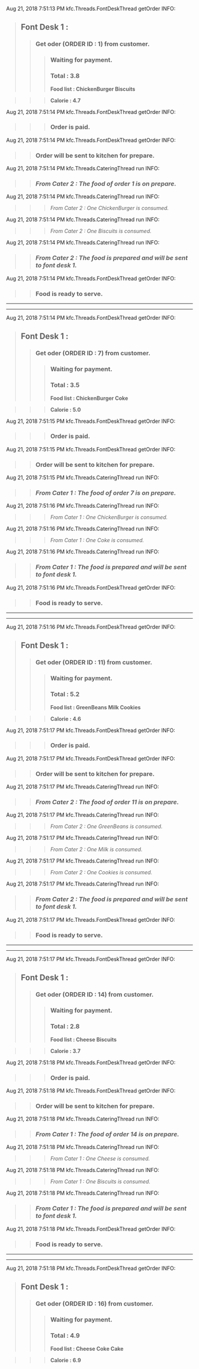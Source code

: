 Aug 21, 2018 7:51:13 PM kfc.Threads.FontDeskThread getOrder
INFO: 
> ## Font Desk 1 :
>> ### Get oder (ORDER ID : 1) from customer. 
>>> ### Waiting for payment. 
>>> ### **Total : 3.8**
>>> **Food list : ChickenBurger Biscuits**

>>> **Calorie : 4.7**

Aug 21, 2018 7:51:14 PM kfc.Threads.FontDeskThread getOrder
INFO: 
>>> ### Order is paid. 

Aug 21, 2018 7:51:14 PM kfc.Threads.FontDeskThread getOrder
INFO: 
>> ### Order will be sent to kitchen for prepare.

Aug 21, 2018 7:51:14 PM kfc.Threads.CateringThread run
INFO: 
>> ### *From Cater 2 : The food of order 1 is on prepare.*

Aug 21, 2018 7:51:14 PM kfc.Threads.CateringThread run
INFO: 
>>> *From Cater 2 : One ChickenBurger is consumed.*

Aug 21, 2018 7:51:14 PM kfc.Threads.CateringThread run
INFO: 
>>> *From Cater 2 : One Biscuits is consumed.*

Aug 21, 2018 7:51:14 PM kfc.Threads.CateringThread run
INFO: 
>> ### *From Cater 2 : The food is prepared and will be sent to font desk 1.*

Aug 21, 2018 7:51:14 PM kfc.Threads.FontDeskThread getOrder
INFO: 
>> ### Food is ready to serve. 
 
***
***

Aug 21, 2018 7:51:14 PM kfc.Threads.FontDeskThread getOrder
INFO: 
> ## Font Desk 1 :
>> ### Get oder (ORDER ID : 7) from customer. 
>>> ### Waiting for payment. 
>>> ### **Total : 3.5**
>>> **Food list : ChickenBurger Coke**

>>> **Calorie : 5.0**

Aug 21, 2018 7:51:15 PM kfc.Threads.FontDeskThread getOrder
INFO: 
>>> ### Order is paid. 

Aug 21, 2018 7:51:15 PM kfc.Threads.FontDeskThread getOrder
INFO: 
>> ### Order will be sent to kitchen for prepare.

Aug 21, 2018 7:51:15 PM kfc.Threads.CateringThread run
INFO: 
>> ### *From Cater 1 : The food of order 7 is on prepare.*

Aug 21, 2018 7:51:16 PM kfc.Threads.CateringThread run
INFO: 
>>> *From Cater 1 : One ChickenBurger is consumed.*

Aug 21, 2018 7:51:16 PM kfc.Threads.CateringThread run
INFO: 
>>> *From Cater 1 : One Coke is consumed.*

Aug 21, 2018 7:51:16 PM kfc.Threads.CateringThread run
INFO: 
>> ### *From Cater 1 : The food is prepared and will be sent to font desk 1.*

Aug 21, 2018 7:51:16 PM kfc.Threads.FontDeskThread getOrder
INFO: 
>> ### Food is ready to serve. 
 
***
***

Aug 21, 2018 7:51:16 PM kfc.Threads.FontDeskThread getOrder
INFO: 
> ## Font Desk 1 :
>> ### Get oder (ORDER ID : 11) from customer. 
>>> ### Waiting for payment. 
>>> ### **Total : 5.2**
>>> **Food list : GreenBeans Milk Cookies**

>>> **Calorie : 4.6**

Aug 21, 2018 7:51:17 PM kfc.Threads.FontDeskThread getOrder
INFO: 
>>> ### Order is paid. 

Aug 21, 2018 7:51:17 PM kfc.Threads.FontDeskThread getOrder
INFO: 
>> ### Order will be sent to kitchen for prepare.

Aug 21, 2018 7:51:17 PM kfc.Threads.CateringThread run
INFO: 
>> ### *From Cater 2 : The food of order 11 is on prepare.*

Aug 21, 2018 7:51:17 PM kfc.Threads.CateringThread run
INFO: 
>>> *From Cater 2 : One GreenBeans is consumed.*

Aug 21, 2018 7:51:17 PM kfc.Threads.CateringThread run
INFO: 
>>> *From Cater 2 : One Milk is consumed.*

Aug 21, 2018 7:51:17 PM kfc.Threads.CateringThread run
INFO: 
>>> *From Cater 2 : One Cookies is consumed.*

Aug 21, 2018 7:51:17 PM kfc.Threads.CateringThread run
INFO: 
>> ### *From Cater 2 : The food is prepared and will be sent to font desk 1.*

Aug 21, 2018 7:51:17 PM kfc.Threads.FontDeskThread getOrder
INFO: 
>> ### Food is ready to serve. 
 
***
***

Aug 21, 2018 7:51:17 PM kfc.Threads.FontDeskThread getOrder
INFO: 
> ## Font Desk 1 :
>> ### Get oder (ORDER ID : 14) from customer. 
>>> ### Waiting for payment. 
>>> ### **Total : 2.8**
>>> **Food list : Cheese Biscuits**

>>> **Calorie : 3.7**

Aug 21, 2018 7:51:18 PM kfc.Threads.FontDeskThread getOrder
INFO: 
>>> ### Order is paid. 

Aug 21, 2018 7:51:18 PM kfc.Threads.FontDeskThread getOrder
INFO: 
>> ### Order will be sent to kitchen for prepare.

Aug 21, 2018 7:51:18 PM kfc.Threads.CateringThread run
INFO: 
>> ### *From Cater 1 : The food of order 14 is on prepare.*

Aug 21, 2018 7:51:18 PM kfc.Threads.CateringThread run
INFO: 
>>> *From Cater 1 : One Cheese is consumed.*

Aug 21, 2018 7:51:18 PM kfc.Threads.CateringThread run
INFO: 
>>> *From Cater 1 : One Biscuits is consumed.*

Aug 21, 2018 7:51:18 PM kfc.Threads.CateringThread run
INFO: 
>> ### *From Cater 1 : The food is prepared and will be sent to font desk 1.*

Aug 21, 2018 7:51:18 PM kfc.Threads.FontDeskThread getOrder
INFO: 
>> ### Food is ready to serve. 
 
***
***

Aug 21, 2018 7:51:18 PM kfc.Threads.FontDeskThread getOrder
INFO: 
> ## Font Desk 1 :
>> ### Get oder (ORDER ID : 16) from customer. 
>>> ### Waiting for payment. 
>>> ### **Total : 4.9**
>>> **Food list : Cheese Coke Cake**

>>> **Calorie : 6.9**

